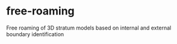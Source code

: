 # free-roaming
Free roaming of 3D stratum models based on internal and external boundary identification
